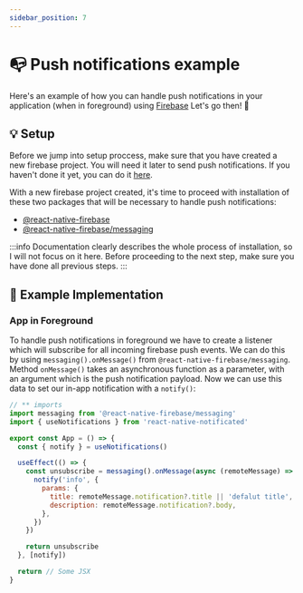```yaml
---
sidebar_position: 7
---
```


# 📭 Push notifications example

Here's an example of how you can handle push notifications in your application (when in foreground) using [Firebase](https://rnfirebase.io/)
Let's go then! 💪

## 💡 Setup

Before we jump into setup proccess, make sure that you have created a new firebase project. You will need it later to send push notifications. If you haven't done it yet, you can do it [here](https://console.firebase.google.com/).

With a new firebase project created, it's time to proceed with installation of these two packages that will be necessary to handle push notifications:

- [@react-native-firebase](https://rnfirebase.io/#prerequisites)
- [@react-native-firebase/messaging](https://rnfirebase.io/messaging/usage#installation)

:::info
Documentation clearly describes the whole process of installation, so I will not focus on it here.
Before proceeding to the next step, make sure you have done all previous steps.
:::

## 👀 Example Implementation

### App in Foreground

To handle push notifications in foreground we have to create a listener which will subscribe for all incoming firebase push events.
We can do this by using `messaging().onMessage()` from `@react-native-firebase/messaging`. Method `onMessage()` takes an asynchronous function as a parameter, with an argument which is the push notification payload. Now we can use this data to set our in-app notification with a `notify()`:

```jsx
// ** imports
import messaging from '@react-native-firebase/messaging'
import { useNotifications } from 'react-native-notificated'

export const App = () => {
  const { notify } = useNotifications()

  useEffect(() => {
    const unsubscribe = messaging().onMessage(async (remoteMessage) => {
      notify('info', {
        params: {
          title: remoteMessage.notification?.title || 'defalut title',
          description: remoteMessage.notification?.body,
        },
      })
    })

    return unsubscribe
  }, [notify])

  return // Some JSX
}
```

